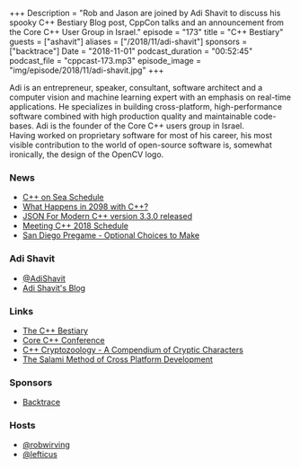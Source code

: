 +++
Description = "Rob and Jason are joined by Adi Shavit to discuss his spooky C++ Bestiary Blog post, CppCon talks and an announcement from the Core C++ User Group in Israel."
episode = "173"
title = "C++ Bestiary"
guests = ["ashavit"]
aliases = ["/2018/11/adi-shavit"]
sponsors = ["backtrace"]
Date = "2018-11-01"
podcast_duration = "00:52:45"
podcast_file = "cppcast-173.mp3"
episode_image = "img/episode/2018/11/adi-shavit.jpg"
+++

Adi is an entrepreneur, speaker, consultant, software architect and a computer vision and machine learning expert with an emphasis on real-time applications. He specializes in building cross-platform, high-performance software combined with high production quality and maintainable code-bases. Adi is the founder of the Core C++ users group in Israel.  
Having worked on proprietary software for most of his career, his most visible contribution to the world of open-source software is, somewhat ironically, the design of the OpenCV logo.

### News ###

 - [C++ on Sea Schedule](https://cpponsea.uk/news/full-schedule-now-available.html)
 - [What Happens in 2098 with C++?](https://www.reddit.com/r/cpp/comments/9g3dkt/what_happens_in_2098_with_c/)
 - [JSON For Modern C++ version 3.3.0 released](https://www.reddit.com/r/cpp/comments/9llc9x/json_for_modern_c_version_330_released/)
 - [Meeting C++ 2018 Schedule](https://meetingcpp.com/2018/Schedule.html)
 - [San Diego Pregame - Optional Choices to Make](https://thephd.github.io/sandiego-2018-pregame-optional)

### Adi Shavit ###

 - [@AdiShavit](https://twitter.com/AdiShavit)
 - [Adi Shavit's Blog](http://videocortex.io/)

### Links ###

 - [The C++ Bestiary](http://videocortex.io/2017/Bestiary/)
 - [Core C++ Conference](https://corecpp.org/)
 - [C++ Cryptozoology - A Compendium of Cryptic Characters](https://cppcon2018.sched.com/event/Ggyr/c-cryptozoology-a-compendium-of-cryptic-characters)
 - [The Salami Method of Cross Platform Development](https://cppcon2018.sched.com/event/FnKM/the-salami-method-for-cross-platform-development)

### Sponsors ###

- [Backtrace](https://backtrace.io/?utm_source=CppCast&utm_medium=CppCast)

### Hosts ###

- [@robwirving](https://twitter.com/robwirving)
- [@lefticus](https://twitter.com/lefticus)

